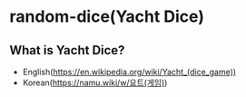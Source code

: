 # random-dice(Yacht Dice)

## What is Yacht Dice? 
- English(https://en.wikipedia.org/wiki/Yacht_(dice_game))
- Korean(https://namu.wiki/w/요트(게임))


